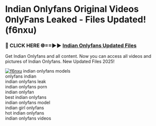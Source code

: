 # Indian Onlyfans Original Videos 0nlyFans Leaked - Files Updated! (f6nxu)

<h3>🔴 CLICK HERE 🌐==►► <a href="https://tinyurl.com/3hn5wdd3" rel="nofollow">Indian Onlyfans Updated Files</a></h3>

Get Indian Onlyfans and all content. Now you can access all videos and pictures of Indian Onlyfans. New Updated Files 2025!

[![f6nxu](https://i.imgur.com/4HnBqBT.gif)](https://tinyurl.com/3hn5wdd3)
indian onlyfans models<br>
onlyfans indian<br>
indian onlyfans leak<br>
indian onlyfans porn<br>
indian onlyfan<br>
best indian onlyfans<br>
indian onlyfans model<br>
indian girl onlyfans<br>
hot indian onlyfans<br>
indian onlyfans videos